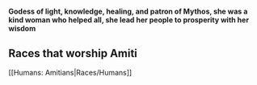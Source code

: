#### Godess of light, knowledge, healing, and patron of Mythos, she was a kind woman who helped all, she lead her people to prosperity with her wisdom   

## Races that worship Amiti  
[[Humans: Amitians|Races/Humans]]  